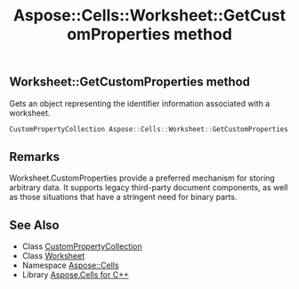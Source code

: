 ﻿---
title: Aspose::Cells::Worksheet::GetCustomProperties method
linktitle: GetCustomProperties
second_title: Aspose.Cells for C++ API Reference
description: 'Aspose::Cells::Worksheet::GetCustomProperties method. Gets an object representing the identifier information associated with a worksheet in C++.'
type: docs
weight: 10900
url: /cpp/aspose.cells/worksheet/getcustomproperties/
---
## Worksheet::GetCustomProperties method


Gets an object representing the identifier information associated with a worksheet.

```cpp
CustomPropertyCollection Aspose::Cells::Worksheet::GetCustomProperties()
```

## Remarks


Worksheet.CustomProperties provide a preferred mechanism for storing arbitrary data. It supports legacy third-party document components, as well as those situations that have a stringent need for binary parts. 
## See Also

* Class [CustomPropertyCollection](../../../aspose.cells.properties/custompropertycollection/)
* Class [Worksheet](../)
* Namespace [Aspose::Cells](../../)
* Library [Aspose.Cells for C++](../../../)
